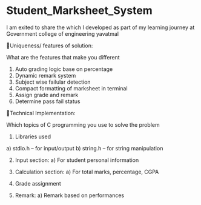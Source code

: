# Student_Marksheet_System

I am exited to share the which I developed as part of my learning journey at Government college of engineering yavatmal 

🛑Uniqueness/ features of solution:

What are the features that make you different

1. Auto grading logic base on percentage
2. Dynamic remark system
3. Subject wise failular detection
4. Compact formatting of marksheet in terminal
5. Assign grade and remark
6. Determine pass fail status



🛑Technical Implementation:

Which topics of C programming you use to solve the problem

1. Libraries used

a) stdio.h – for input/output
b) string.h – for string manipulation

2. Input section:
a) For student personal information

3. Calculation section:
a) For total marks, percentage, CGPA

4. Grade assignment

5. Remark:
a) Remark based on performances 



